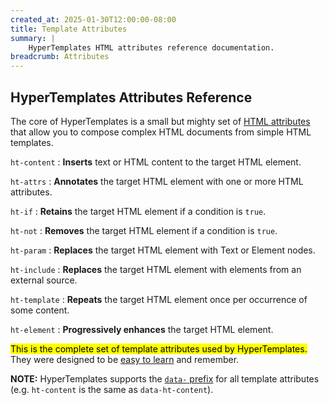 ```yaml
---
created_at: 2025-01-30T12:00:00-08:00
title: Template Attributes
summary: |
    HyperTemplates HTML attributes reference documentation.
breadcrumb: Attributes
---
```


## HyperTemplates Attributes Reference

The core of HyperTemplates is a small but mighty set of [HTML attributes] that allow you to compose complex HTML documents from simple HTML templates.

`ht-content`
: **Inserts** text or HTML content to the target HTML element.
  
  <learn-more ht-element href='./ht-content'></learn-more>

`ht-attrs`
: **Annotates** the target HTML element with one or more HTML attributes.

  <learn-more ht-element href='./ht-attrs'></learn-more>

`ht-if`
: **Retains** the target HTML element if a condition is `true`.

  <learn-more ht-element href='./ht-if'></learn-more>

`ht-not`
: **Removes** the target HTML element if a condition is `true`.

  <learn-more ht-element href='./ht-not'></learn-more>

`ht-param`
: **Replaces** the target HTML element with Text or Element nodes.
  
  <learn-more ht-element href='./ht-param'></learn-more>

`ht-include`
: **Replaces** the target HTML element with elements from an external source.

  <learn-more ht-element href='./ht-include'></learn-more>

`ht-template`
: **Repeats** the target HTML element once per occurrence of some content.

  <learn-more ht-element href='./ht-template'></learn-more>

`ht-element`
: **Progressively enhances** the target HTML element.

  <learn-more ht-element href='./ht-element'></learn-more>

<mark>This is the complete set of template attributes used by HyperTemplates.</mark>
They were designed to be [easy to learn] and remember.

<doc-quote ht-element notice>

**NOTE:** HyperTemplates supports the [`data-` prefix] for all template attributes (e.g. `ht-content` is the same as `data-ht-content`).

</doc-quote>

<!-- Links -->
[HTML attributes]: https://developer.mozilla.org/en-US/docs/Web/HTML/Attributes
[easy to learn]: /docs/tutorials/getting-started/
[`data-` prefix]: https://developer.mozilla.org/en-US/docs/Learn_web_development/Howto/Solve_HTML_problems/Use_data_attributes
